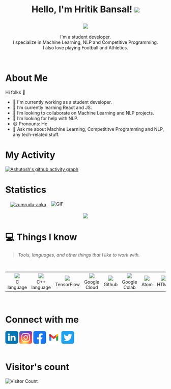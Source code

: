 <h1><p align="center">Hello, I'm Hritik Bansal! <a href="https://rahulmahesh.me/"><img src="https://media.giphy.com/media/hvRJCLFzcasrR4ia7z/giphy.gif" width="35px"></h1></a></p>
<p align="center">
  <img src="https://github.com/lasnabunan/lasnabunan/blob/main/Intro_Hritik.gif" width="550px" />
</p>

<!--
<p align="center">
    <img src="https://github.com/lasnabunan/Hritik_Bansal/blob/main/Hritik%20Bansal(2).png" width="550px" alt="Hritik Bansal" />
</p>
-->
<p align="center">I'm a student developer.<br/>I specialize in Machine Learning, NLP and Competitive Programming.<br> I also love playing Football and Athletics.<br></p><br/>

<!--<p align = "center"><a href="https://www.buymeacoffee.com/rahulmahesh62"> <img align="center" src="https://cdn.buymeacoffee.com/buttons/v2/default-yellow.png" height="45" width="170" alt="rahulmahesh62" /></a></p><br>
-->

# About Me
Hi folks :wave: 

- 🔭 I'm currently working as a student developer.
- 🌱 I’m currently learning React and JS.
- 👯 I’m looking to collaborate on Machine Learning and NLP projects.
- 🤔 I’m looking for help with NLP.
- 😄 Pronouns: He
- 💬 Ask me about Machine Learning, Competititve Programming and NLP, any tech-related stuff.

# My Activity

<!--[![Ashutosh's github activity graph](https://activity-graph.herokuapp.com/graph?username=lasnabunan&custom_title=Hritik's%20Contribution%20Graph&hide_border=false&bg_color=14202E&color=E4F4F3&line=38BFF0&point=E4F4F3)](https://github.com/lasnabunan/github-readme-activity-graph)
-->
[![Ashutosh's github activity graph](https://activity-graph.herokuapp.com/graph?username=lasnabunan&theme=redical)](https://github.com/lasnabunan/github-readme-activity-graph)

# Statistics

<img align="right" alt="GIF" src="https://raw.githubusercontent.com/rahul-jha98/rahul-jha98/main/techstack.gif" width="360px"/>

<p align=center>
  <div align=center>
    <a href="https://github.com/denvercoder1/github-readme-streak-stats" title="Go to Source">
      <img align="center" width=396 src="https://github-readme-streak-stats.herokuapp.com/?user=lasnabunan&theme=react&border=61dafb" alt="zumrudu-anka" />
    </a>
      <br><br>
    <a href="https://github.com/anuraghazra/github-readme-stats" title="Go to Source">
      <img align="center" width=396 src="https://github-readme-stats.vercel.app/api?username=lasnabunan&show_icons=true&theme=react&border_color=61dafb"/>
    </a>
  </div>  
</p>

# 💻 Things I know

> <i>Tools, languages, and other things that I like to work with.</i>
<br>
<table>
  <tr>
    <td align="center" width="96">
      <a>
        <img src="https://github.com/lasnabunan/lasnabunan/blob/main/Icon%20Packs/C.png" width="40"/>
      </a>
      <br>C language
    </td>
    <td align="center" width="96">
      <a>
        <img src="https://github.com/lasnabunan/lasnabunan/blob/main/Icon%20Packs/C%2B%2B.png" width="40"/>
      </a>
      <br>C++ language
    </td>
    <td align="center" width="96">
      <a>
        <img src="https://github.com/lasnabunan/lasnabunan/blob/main/Icon%20Packs/tensorflow-ar21.svg" width="100"/>
      </a>
      <br>TensorFlow
    </td>
    <td align="center" width="96">
      <a>
        <img src="https://github.com/lasnabunan/lasnabunan/blob/main/Icon%20Packs/google-cloud.png" width="40"/>
      </a>
      <br>Google Cloud
    </td>
    <td align="center" width="96">
      <a>
        <img src="https://github.com/lasnabunan/lasnabunan/blob/main/Icon%20Packs/github-seeklogo.com.svg" width="40"/>
      </a>
      <br>Github
    </td>
    <td align="center" width="96">
      <a>
        <img src="https://github.com/lasnabunan/lasnabunan/blob/main/Icon%20Packs/colab_favicon_256px.png" width="40"/>
      </a>
      <br>Google Colab
    </td>
    <td align="center" width="96">
      <a>
        <img src="https://github.com/lasnabunan/lasnabunan/blob/main/Icon%20Packs/atom.svg" width="40"/>
      </a>
      <br>Atom
    </td>
    <td align="center" width="96">
      <a>
        <img src="https://github.com/soilshubham/soilshubham/blob/main/icons/html.svg" width="40"/>
      </a>
      <br>HTML
    </td>
    <td align="center" width="96">
      <a>
        <img src="https://github.com/soilshubham/soilshubham/blob/main/icons/css.svg" width="40"/>
      </a>
      <br>CSS
    </td>
    <td align="center" width="96">
      <a>
        <img src="https://github.com/soilshubham/soilshubham/blob/main/icons/js.svg" width="40"/>
      </a>
      <br>Javascript
    </td>
    <td align="center" width="96">
      <a>
        <img src="https://github.com/soilshubham/soilshubham/blob/main/icons/bootstrap.svg" width="40"/>
      </a>
      <br>Bootstrap
    </td>
    <td align="center" width="96">
      <a>
        <img src="https://github.com/soilshubham/soilshubham/blob/main/icons/unity.svg" width="40"/>
      </a>
      <br>Unity
    </td>
    <td align="center" width="96">
      <a>
        <img src="https://github.com/soilshubham/soilshubham/blob/main/icons/py.svg" width="40"/>
      </a>
      <br>Python
    </td>
    <td align="center" width="96">
      <a>
        <img src="https://github.com/soilshubham/soilshubham/blob/main/icons/ps.svg" width="40"/>
      </a>
      <br>Photoshop
    </td> 
  </tr>
</table>
<br>

# Connect with me

[<img align ="center" width = "40px" height ="40px" src = "https://github.com/edent/SuperTinyIcons/blob/master/images/svg/linkedin.svg"/>](https://www.linkedin.com/in/hritikbansal/)
[<img align ="center" width = "40px" height ="40px" src = "https://github.com/edent/SuperTinyIcons/blob/master/images/svg/instagram.svg"/>](https://www.instagram.com/_blank_hritik/)
[<img align ="center" width = "40px" height ="40px" src = "https://github.com/edent/SuperTinyIcons/blob/master/images/svg/facebook.svg"/>](https://www.facebook.com/hritik.bansal.1)
[<img align ="center" width = "40px" height ="40px" src = "https://github.com/edent/SuperTinyIcons/blob/master/images/svg/gmail.svg"/>](mailto:hritik.anselmite@gmail.com)
[<img align = "center" width = "40px" height = "40px" src = "https://github.com/edent/SuperTinyIcons/blob/master/images/svg/twitter.svg">](https://twitter.com/lasnabunan)
<br><br>

# Visitor's count

![Visitor Count](https://profile-counter.glitch.me/{Hritik_Bansal}/count.svg)

